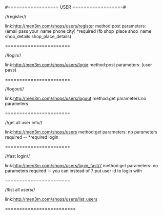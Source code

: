 #==================   USER  ==================#


//register//


link:http://men3m.com/shops/users/register
method:post
parameters:
(email   pass   your_name   phone   city) *required
(fb   shop_place   shop_name   shop_details   shop_place_details)


=======================


//login//


link:http://men3m.com/shops/users/login
method:post
parameters:
(user   pass)


=======================


//logout//


link:http://men3m.com/shops/users/logout
method:get
parameters:no parameters


=======================


//get all user info//


link:http://men3m.com/shops/users
method:get
parameters: no parameters required -- *required login


=======================


//fast login//


link:http://men3m.com/shops/users/login_fast/7
method:get
parameters: no parameters required -- you can instead of 7 put user id to login with


=======================


//list all users//


link:http://men3m.com/shops/users/list_users


=========================

